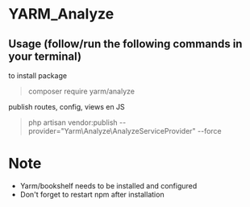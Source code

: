 ﻿# YARM_Analyze


## Usage (follow/run the following commands in your terminal)

to install package

> composer require yarm/analyze

publish routes, config, views en JS

> php artisan vendor:publish --provider="Yarm\Analyze\AnalyzeServiceProvider" --force

 
# Note
* Yarm/bookshelf needs to be installed and configured
* Don't forget to restart npm after installation
